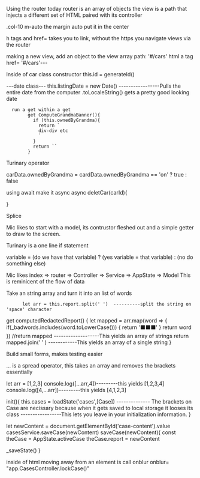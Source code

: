 <!-- Even more notes on mvc -->

Using the router today
router is an array of objects
the view is a path that injects a different set of HTML paired with its controller

.col-10 m-auto the margin auto put it in the center

<!-- SECTION new stuff -->

h tags and href= takes you to link, without the https you navigate views via the router

making a new view, add an object to the view array
            path: '#/cars'
          html 
            a tag href= '#/cars'---

Inside of car class
      constructor
            this.id = generateId()

 ---date class---
      this.listingDate = new Date() -----------------Pulls the entire date from the computer
              .toLocaleString() gets a pretty good looking date

      run a get within a get 
            get ComputeGrandmaBanner(){
              if (this.ownedByGrandma){
                return `
                div-div etc
                `
              }
              return ``
            }


Turinary operator

carData.ownedByGrandma = cardData.ownedByGrandma == 'on' ? true : false

using await
  make it async
  async deletCar(carId){

  }

Splice



<!-- ANCHOR Thursday notes -->

<!-- SECTION Redacted notes -->
Mic likes to start with a model, its contrustor fleshed out and  a simple getter to draw to the screen.

Turinary is a one line if statement

variable = (do we have that variable) ? (yes variable = that variable) : (no do something else)

Mic likes index => router => Controller => Service => AppState => Model
    This is reminicent of the flow of data

Take an string array and turn it into an list of words

          let arr = this.report.split(' ')  ----------split the string on 'space' character

get computedRedactedReport() {
          let mapped = arr.map(word => {
            if(_badwords.includes(word.toLowerCase())) {
              return '⬛⬛⬛'
            } return word
          })
          //return mapped -------------------This yields an array of strings
              return mapped.join(' ' ) ------------This yields an array of a single string
          }  

Build small forms, makes testing easier

... is a spread operator, this takes an array and removes the brackets essentially

let arr = [1,2,3]
console.log([...arr,4])---------this yields [1,2,3,4]
console.log([4,...arr])---------this yields [4,1,2,3]

init(){
  this.cases = loadState('cases',[Case]) -------------- The brackets on Case are necissary because when it gets saved to local storage it looses its class
                                        -----------------This lets you leave in your initialization information.
}

let newContent = document.getElementById('case-content').value
casesService.saveCase(newContent)
saveCase(newContent){
  const theCase = AppState.activeCase
  theCase.report = newContent

  _saveState()
}

inside of html moving away from an element is call onblur
    onblur= "app.CasesController.lockCase()"